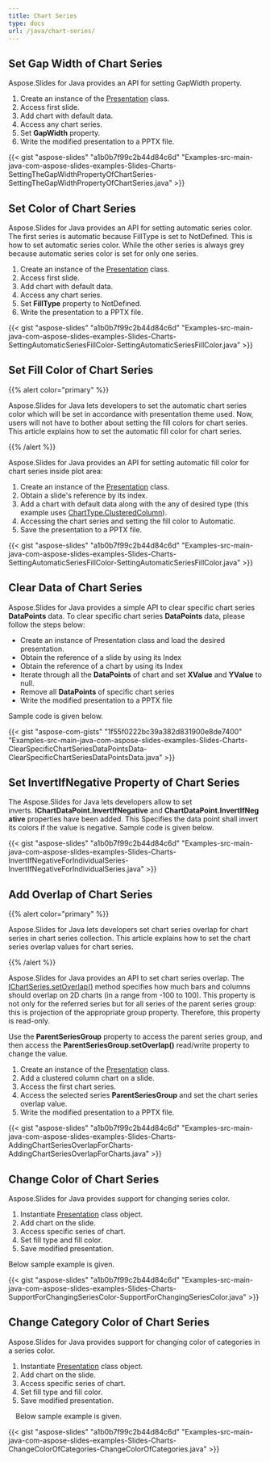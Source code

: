 ```yaml
---
title: Chart Series
type: docs
url: /java/chart-series/
---
```



## **Set Gap Width of Chart Series**
Aspose.Slides for Java provides an API for setting GapWidth property.

1. Create an instance of the [Presentation](http://www.aspose.com/api/java/slides/com.aspose.slides/classes/Presentation) class.
1. Access first slide.
1. Add chart with default data.
1. Access any chart series.
1. Set **GapWidth** property.
1. Write the modified presentation to a PPTX file.

{{< gist "aspose-slides" "a1b0b7f99c2b44d84c6d" "Examples-src-main-java-com-aspose-slides-examples-Slides-Charts-SettingTheGapWidthPropertyOfChartSeries-SettingTheGapWidthPropertyOfChartSeries.java" >}}

## **Set Color of Chart Series**
Aspose.Slides for Java provides an API for setting automatic series color. The first series is automatic because FillType is set to NotDefined. This is how to set automatic series color. While the other series is always grey because automatic series color is set for only one series.

1. Create an instance of the [Presentation](http://www.aspose.com/api/java/slides/com.aspose.slides/classes/Presentation) class.
1. Access first slide.
1. Add chart with default data.
1. Access any chart series.
1. Set **FillType** property to NotDefined.
1. Write the presentation to a PPTX file.

{{< gist "aspose-slides" "a1b0b7f99c2b44d84c6d" "Examples-src-main-java-com-aspose-slides-examples-Slides-Charts-SettingAutomaticSeriesFillColor-SettingAutomaticSeriesFillColor.java" >}}

## **Set Fill Color of Chart Series**
{{% alert color="primary" %}} 

Aspose.Slides for Java lets developers to set the automatic chart series color which will be set in accordance with presentation theme used. Now, users will not have to bother about setting the fill colors for chart series. This article explains how to set the automatic fill color for chart series.

{{% /alert %}} 

Aspose.Slides for Java provides an API for setting automatic fill color for chart series inside plot area:

1. Create an instance of the [Presentation](http://www.aspose.com/api/java/slides/com.aspose.slides/classes/Presentation) class.
1. Obtain a slide's reference by its index.
1. Add a chart with default data along with the any of desired type (this example uses [ChartType.ClusteredColumn](http://www.aspose.com/api/java/slides/com.aspose.slides/constants/ChartType)).
1. Accessing the chart series and setting the fill color to Automatic.
1. Save the presentation to a PPTX file.

{{< gist "aspose-slides" "a1b0b7f99c2b44d84c6d" "Examples-src-main-java-com-aspose-slides-examples-Slides-Charts-SettingAutomaticSeriesFillColor-SettingAutomaticSeriesFillColor.java" >}}

## **Clear Data of Chart Series**
Aspose.Slides for Java provides a simple API to clear specific chart series **DataPoints** data. To clear specific chart series **DataPoints** data, please follow the steps below:

- Create an instance of Presentation class and load the desired presentation.
- Obtain the reference of a slide by using its Index
- Obtain the reference of a chart by using its Index
- Iterate through all the **DataPoints** of chart and set **XValue** and **YValue** to null.
- Remove all **DataPoints** of specific chart series
- Write the modified presentation to a PPTX file

Sample code is given below.

{{< gist "aspose-com-gists" "1f55f0222bc39a382d831900e8de7400" "Examples-src-main-java-com-aspose-slides-examples-Slides-Charts-ClearSpecificChartSeriesDataPointsData-ClearSpecificChartSeriesDataPointsData.java" >}}

## **Set InvertIfNegative Property of Chart Series**
The Aspose.Slides for Java lets developers allow to set inverts. **IChartDataPoint.InvertIfNegative** and **ChartDataPoint.InvertIfNegative** properties have been added. This Specifies the data point shall invert its colors if the value is negative. Sample code is given below.

{{< gist "aspose-slides" "a1b0b7f99c2b44d84c6d" "Examples-src-main-java-com-aspose-slides-examples-Slides-Charts-InvertIfNegativeForIndividualSeries-InvertIfNegativeForIndividualSeries.java" >}}

## **Add Overlap of Chart Series**
{{% alert color="primary" %}} 

Aspose.Slides for Java lets developers set chart series overlap for chart series in chart series collection. This article explains how to set the chart series overlap values for chart series.

{{% /alert %}} 

Aspose.Slides for Java provides an API to set chart series overlap. The [IChartSeries.setOverlap()](http://www.aspose.com/api/java/slides/com.aspose.slides/interfaces/IChartSeries) method specifies how much bars and columns should overlap on 2D charts (in a range from -100 to 100). This property is not only for the referred series but for all series of the parent series group: this is projection of the appropriate group property. Therefore, this property is read-only.

Use the **ParentSeriesGroup** property to access the parent series group, and then access the **ParentSeriesGroup.setOverlap()** read/write property to change the value.

1. Create an instance of the [Presentation](http://www.aspose.com/api/java/slides/com.aspose.slides/classes/Presentation) class.
1. Add a clustered column chart on a slide.
1. Access the first chart series.
1. Access the selected series **ParentSeriesGroup** and set the chart series overlap value.
1. Write the modified presentation to a PPTX file.

{{< gist "aspose-slides" "a1b0b7f99c2b44d84c6d" "Examples-src-main-java-com-aspose-slides-examples-Slides-Charts-AddingChartSeriesOverlapForCharts-AddingChartSeriesOverlapForCharts.java" >}}

## **Change Color of Chart Series**
Aspose.Slides for Java provides support for changing series color. 

1. Instantiate [Presentation](http://www.aspose.com/api/net/slides/aspose.slides/presentation) class object.
1. Add chart on the slide.
1. Access specific series of chart.
1. Set fill type and fill color.
1. Save modified presentation.

 Below sample example is given. 

{{< gist "aspose-slides" "a1b0b7f99c2b44d84c6d" "Examples-src-main-java-com-aspose-slides-examples-Slides-Charts-SupportForChangingSeriesColor-SupportForChangingSeriesColor.java" >}}

## **Change Category Color of Chart Series**
Aspose.Slides for Java provides support for changing color of categories in a series color. 

1. Instantiate [Presentation](http://www.aspose.com/api/net/slides/aspose.slides/presentation) class object.
1. Add chart on the slide.
1. Access specific series of chart.
1. Set fill type and fill color.
1. Save modified presentation.

`  `Below sample example is given. 

{{< gist "aspose-slides" "a1b0b7f99c2b44d84c6d" "Examples-src-main-java-com-aspose-slides-examples-Slides-Charts-ChangeColorOfCategories-ChangeColorOfCategories.java" >}}

